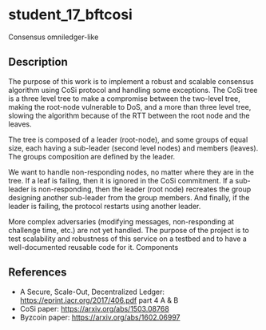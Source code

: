 # student_17_bftcosi
Consensus omniledger-like
## Description
The purpose of this work is to implement a robust and scalable consensus algorithm using CoSi protocol and handling some exceptions. The CoSi tree is a three level tree to make a compromise between the two-level tree, making the root-node vulnerable to DoS, and a more than three level tree, slowing the algorithm because of the RTT between the root node and the leaves.

The tree is composed of a leader (root-node), and some groups of equal size, each having a sub-leader (second level nodes) and members (leaves). The groups composition are defined by the leader.

We want to handle non-responding nodes, no matter where they are in the tree. If a leaf is failing, then it is ignored in the CoSi commitment. If a sub-leader is non-responding, then the leader (root node) recreates the group designing another sub-leader from the group members. And finally, if the leader is failing, the protocol restarts using another leader.

More complex adversaries (modifying messages, non-responding at challenge time, etc.) are not yet handled.
The purpose of the project is to test scalability and robustness of this service on a testbed and to have a well-documented reusable code for it.
Components

## References
- A Secure, Scale-Out, Decentralized Ledger: https://eprint.iacr.org/2017/406.pdf part 4 A & B
- CoSi paper: https://arxiv.org/abs/1503.08768
- Byzcoin paper: https://arxiv.org/abs/1602.06997
